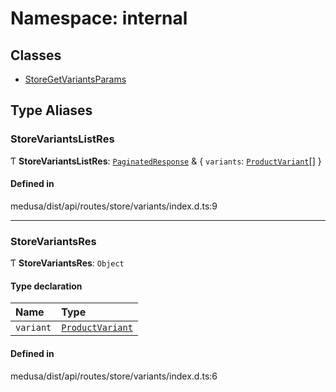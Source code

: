 # Namespace: internal

## Classes

- [StoreGetVariantsParams](../classes/internal-45.StoreGetVariantsParams.md)

## Type Aliases

### StoreVariantsListRes

Ƭ **StoreVariantsListRes**: [`PaginatedResponse`](internal-2.md#paginatedresponse) & { `variants`: [`ProductVariant`](../classes/internal.ProductVariant.md)[]  }

#### Defined in

medusa/dist/api/routes/store/variants/index.d.ts:9

___

### StoreVariantsRes

Ƭ **StoreVariantsRes**: `Object`

#### Type declaration

| Name | Type |
| :------ | :------ |
| `variant` | [`ProductVariant`](../classes/internal.ProductVariant.md) |

#### Defined in

medusa/dist/api/routes/store/variants/index.d.ts:6
